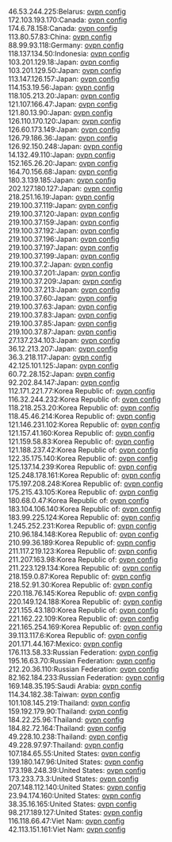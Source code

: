 46.53.244.225:Belarus: [ovpn config](vpn/46_53_244_225.ovpn)  
172.103.193.170:Canada: [ovpn config](vpn/172_103_193_170.ovpn)  
174.6.78.158:Canada: [ovpn config](vpn/174_6_78_158.ovpn)  
113.80.57.83:China: [ovpn config](vpn/113_80_57_83.ovpn)  
88.99.93.118:Germany: [ovpn config](vpn/88_99_93_118.ovpn)  
118.137.134.50:Indonesia: [ovpn config](vpn/118_137_134_50.ovpn)  
103.201.129.18:Japan: [ovpn config](vpn/103_201_129_18.ovpn)  
103.201.129.50:Japan: [ovpn config](vpn/103_201_129_50.ovpn)  
113.147.126.157:Japan: [ovpn config](vpn/113_147_126_157.ovpn)  
114.153.19.56:Japan: [ovpn config](vpn/114_153_19_56.ovpn)  
118.105.213.20:Japan: [ovpn config](vpn/118_105_213_20.ovpn)  
121.107.166.47:Japan: [ovpn config](vpn/121_107_166_47.ovpn)  
121.80.13.90:Japan: [ovpn config](vpn/121_80_13_90.ovpn)  
126.110.170.120:Japan: [ovpn config](vpn/126_110_170_120.ovpn)  
126.60.173.149:Japan: [ovpn config](vpn/126_60_173_149.ovpn)  
126.79.186.36:Japan: [ovpn config](vpn/126_79_186_36.ovpn)  
126.92.150.248:Japan: [ovpn config](vpn/126_92_150_248.ovpn)  
14.132.49.110:Japan: [ovpn config](vpn/14_132_49_110.ovpn)  
152.165.26.20:Japan: [ovpn config](vpn/152_165_26_20.ovpn)  
164.70.156.68:Japan: [ovpn config](vpn/164_70_156_68.ovpn)  
180.3.139.185:Japan: [ovpn config](vpn/180_3_139_185.ovpn)  
202.127.180.127:Japan: [ovpn config](vpn/202_127_180_127.ovpn)  
218.251.16.19:Japan: [ovpn config](vpn/218_251_16_19.ovpn)  
219.100.37.119:Japan: [ovpn config](vpn/219_100_37_119.ovpn)  
219.100.37.120:Japan: [ovpn config](vpn/219_100_37_120.ovpn)  
219.100.37.159:Japan: [ovpn config](vpn/219_100_37_159.ovpn)  
219.100.37.192:Japan: [ovpn config](vpn/219_100_37_192.ovpn)  
219.100.37.196:Japan: [ovpn config](vpn/219_100_37_196.ovpn)  
219.100.37.197:Japan: [ovpn config](vpn/219_100_37_197.ovpn)  
219.100.37.199:Japan: [ovpn config](vpn/219_100_37_199.ovpn)  
219.100.37.2:Japan: [ovpn config](vpn/219_100_37_2.ovpn)  
219.100.37.201:Japan: [ovpn config](vpn/219_100_37_201.ovpn)  
219.100.37.209:Japan: [ovpn config](vpn/219_100_37_209.ovpn)  
219.100.37.213:Japan: [ovpn config](vpn/219_100_37_213.ovpn)  
219.100.37.60:Japan: [ovpn config](vpn/219_100_37_60.ovpn)  
219.100.37.63:Japan: [ovpn config](vpn/219_100_37_63.ovpn)  
219.100.37.83:Japan: [ovpn config](vpn/219_100_37_83.ovpn)  
219.100.37.85:Japan: [ovpn config](vpn/219_100_37_85.ovpn)  
219.100.37.87:Japan: [ovpn config](vpn/219_100_37_87.ovpn)  
27.137.234.103:Japan: [ovpn config](vpn/27_137_234_103.ovpn)  
36.12.213.207:Japan: [ovpn config](vpn/36_12_213_207.ovpn)  
36.3.218.117:Japan: [ovpn config](vpn/36_3_218_117.ovpn)  
42.125.101.125:Japan: [ovpn config](vpn/42_125_101_125.ovpn)  
60.72.28.152:Japan: [ovpn config](vpn/60_72_28_152.ovpn)  
92.202.84.147:Japan: [ovpn config](vpn/92_202_84_147.ovpn)  
112.171.221.77:Korea Republic of: [ovpn config](vpn/112_171_221_77.ovpn)  
116.32.244.232:Korea Republic of: [ovpn config](vpn/116_32_244_232.ovpn)  
118.218.253.20:Korea Republic of: [ovpn config](vpn/118_218_253_20.ovpn)  
118.45.46.214:Korea Republic of: [ovpn config](vpn/118_45_46_214.ovpn)  
121.146.231.102:Korea Republic of: [ovpn config](vpn/121_146_231_102.ovpn)  
121.157.41.160:Korea Republic of: [ovpn config](vpn/121_157_41_160.ovpn)  
121.159.58.83:Korea Republic of: [ovpn config](vpn/121_159_58_83.ovpn)  
121.188.237.42:Korea Republic of: [ovpn config](vpn/121_188_237_42.ovpn)  
122.35.175.140:Korea Republic of: [ovpn config](vpn/122_35_175_140.ovpn)  
125.137.14.239:Korea Republic of: [ovpn config](vpn/125_137_14_239.ovpn)  
125.248.178.161:Korea Republic of: [ovpn config](vpn/125_248_178_161.ovpn)  
175.197.208.248:Korea Republic of: [ovpn config](vpn/175_197_208_248.ovpn)  
175.215.43.105:Korea Republic of: [ovpn config](vpn/175_215_43_105.ovpn)  
180.68.0.47:Korea Republic of: [ovpn config](vpn/180_68_0_47.ovpn)  
183.104.106.140:Korea Republic of: [ovpn config](vpn/183_104_106_140.ovpn)  
183.99.225.124:Korea Republic of: [ovpn config](vpn/183_99_225_124.ovpn)  
1.245.252.231:Korea Republic of: [ovpn config](vpn/1_245_252_231.ovpn)  
210.96.184.148:Korea Republic of: [ovpn config](vpn/210_96_184_148.ovpn)  
210.99.36.189:Korea Republic of: [ovpn config](vpn/210_99_36_189.ovpn)  
211.117.219.123:Korea Republic of: [ovpn config](vpn/211_117_219_123.ovpn)  
211.207.163.98:Korea Republic of: [ovpn config](vpn/211_207_163_98.ovpn)  
211.223.129.134:Korea Republic of: [ovpn config](vpn/211_223_129_134.ovpn)  
218.159.0.87:Korea Republic of: [ovpn config](vpn/218_159_0_87.ovpn)  
218.52.91.30:Korea Republic of: [ovpn config](vpn/218_52_91_30.ovpn)  
220.118.76.145:Korea Republic of: [ovpn config](vpn/220_118_76_145.ovpn)  
220.149.124.188:Korea Republic of: [ovpn config](vpn/220_149_124_188.ovpn)  
221.155.43.180:Korea Republic of: [ovpn config](vpn/221_155_43_180.ovpn)  
221.162.22.109:Korea Republic of: [ovpn config](vpn/221_162_22_109.ovpn)  
221.165.254.169:Korea Republic of: [ovpn config](vpn/221_165_254_169.ovpn)  
39.113.117.6:Korea Republic of: [ovpn config](vpn/39_113_117_6.ovpn)  
201.171.44.167:Mexico: [ovpn config](vpn/201_171_44_167.ovpn)  
176.113.58.33:Russian Federation: [ovpn config](vpn/176_113_58_33.ovpn)  
195.16.63.70:Russian Federation: [ovpn config](vpn/195_16_63_70.ovpn)  
212.20.36.110:Russian Federation: [ovpn config](vpn/212_20_36_110.ovpn)  
82.162.184.233:Russian Federation: [ovpn config](vpn/82_162_184_233.ovpn)  
169.148.35.195:Saudi Arabia: [ovpn config](vpn/169_148_35_195.ovpn)  
114.34.182.38:Taiwan: [ovpn config](vpn/114_34_182_38.ovpn)  
101.108.145.219:Thailand: [ovpn config](vpn/101_108_145_219.ovpn)  
159.192.179.90:Thailand: [ovpn config](vpn/159_192_179_90.ovpn)  
184.22.25.96:Thailand: [ovpn config](vpn/184_22_25_96.ovpn)  
184.82.72.164:Thailand: [ovpn config](vpn/184_82_72_164.ovpn)  
49.228.10.238:Thailand: [ovpn config](vpn/49_228_10_238.ovpn)  
49.228.97.97:Thailand: [ovpn config](vpn/49_228_97_97.ovpn)  
107.184.65.55:United States: [ovpn config](vpn/107_184_65_55.ovpn)  
139.180.147.96:United States: [ovpn config](vpn/139_180_147_96.ovpn)  
173.198.248.39:United States: [ovpn config](vpn/173_198_248_39.ovpn)  
173.233.73.3:United States: [ovpn config](vpn/173_233_73_3.ovpn)  
207.148.112.140:United States: [ovpn config](vpn/207_148_112_140.ovpn)  
23.94.174.160:United States: [ovpn config](vpn/23_94_174_160.ovpn)  
38.35.16.165:United States: [ovpn config](vpn/38_35_16_165.ovpn)  
98.217.189.127:United States: [ovpn config](vpn/98_217_189_127.ovpn)  
116.118.66.47:Viet Nam: [ovpn config](vpn/116_118_66_47.ovpn)  
42.113.151.161:Viet Nam: [ovpn config](vpn/42_113_151_161.ovpn)  
